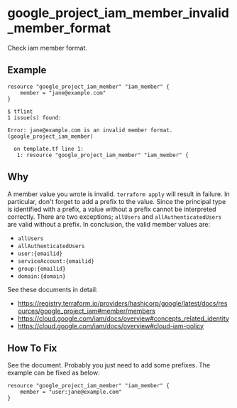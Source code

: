 # google_project_iam_member_invalid_member_format

Check iam member format.

## Example

```hcl
resource "google_project_iam_member" "iam_member" {
	member = "jane@example.com"
}
```

```
$ tflint
1 issue(s) found:

Error: jane@example.com is an invalid member format. (google_project_iam_member)

  on template.tf line 1:
   1: resource "google_project_iam_member" "iam_member" {

```

## Why

A member value you wrote is invalid. `terraform apply` will result in failure.
In particular, don't forget to add a prefix to the value. Since the principal type is identified with a prefix, a value without a prefix cannot be interpreted correctly. There are two exceptions; `allUsers` and `allAuthenticatedUsers` are valid without a prefix. In conclusion, the valid member values are:

- `allUsers`
- `allAuthenticatedUsers`
- `user:{emailid}`
- `serviceAccount:{emailid}`
- `group:{emailid}`
- `domain:{domain}`

See these documents in detail:

 - https://registry.terraform.io/providers/hashicorp/google/latest/docs/resources/google_project_iam#member/members
 - https://cloud.google.com/iam/docs/overview#concepts_related_identity
 - https://cloud.google.com/iam/docs/overview#cloud-iam-policy

## How To Fix

See the document. Probably you just need to add some prefixes. The example can be fixed as below:

```hcl
resource "google_project_iam_member" "iam_member" {
	member = "user:jane@example.com"
}
```
